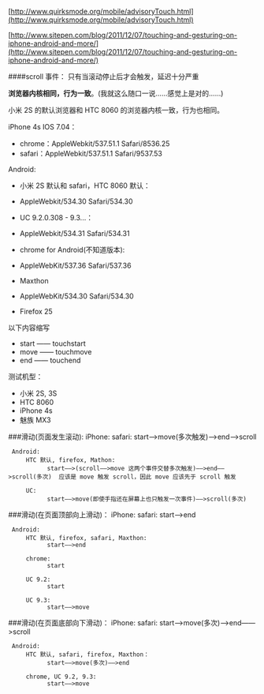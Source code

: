 [http://www.quirksmode.org/mobile/advisoryTouch.html](http://www.quirksmode.org/mobile/advisoryTouch.html)

[http://www.sitepen.com/blog/2011/12/07/touching-and-gesturing-on-iphone-android-and-more/](http://www.sitepen.com/blog/2011/12/07/touching-and-gesturing-on-iphone-android-and-more/)


####scroll 事件：
     只有当滚动停止后才会触发，延迟十分严重


**浏览器内核相同，行为一致**。(我就这么随口一说……感觉上是对的……)

小米 2S 的默认浏览器和 HTC 8060 的浏览器内核一致，行为也相同。

iPhone 4s IOS 7.04：

- chrome：AppleWebkit/537.51.1  Safari/8536.25
- safari：AppleWebkit/537.51.1  Safari/9537.53

Android:

- 小米 2S 默认和 safari，HTC 8060 默认：

 - AppleWebkit/534.30 Safari/534.30

- UC 9.2.0.308 - 9.3...：

 - AppleWebkit/534.31  Safari/534.31

- chrome for Android(不知道版本): 

 - AppleWebKit/537.36 Safari/537.36

- Maxthon
 - AppleWebKit/534.30 Safari/534.30

- Firefox 25

以下内容缩写

- start —— touchstart
- move —— touchmove
- end —— touchend

测试机型：
- 小米 2S, 3S
- HTC 8060
- iPhone 4s
- 魅族 MX3

###滑动(页面发生滚动):
     iPhone:
          safari:
               start——>move(多次触发)——>end——>scroll

	 Android:
	     HTC 默认, firefox, Mathon:
	           start——>(scroll——>move 这两个事件交替多次触发)——>end——>scroll(多次)  应该是 move 触发 scroll，因此 move 应该先于 scroll 触发
	
	     UC:
	           start——>move(即使手指还在屏幕上也只触发一次事件)——>scroll(多次)

###滑动(在页面顶部向上滑动)：
     iPhone:
          safari:
               start——>end

	 Android:
	     HTC 默认, firefox, safari, Maxthon:
	           start——>end
	          
	     chrome:
	           start
	      
	     UC 9.2:
	           start
	
	     UC 9.3:
	           start——>move

###滑动(在页面底部向下滑动)：
     iPhone:
          safari:
               start——>move(多次)——>end——>scroll
              
	 Android:
	     HTC 默认, safari, firefox, Maxthon：
	           start——>move(多次)——>end
	
	     chrome, UC 9.2, 9.3:
	           start——>move
